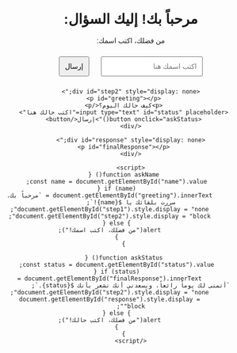 <!DOCTYPE html>
<html lang="ar">
<head>
    <meta charset="UTF-8">
    <title>مرحباً بك!</title>
    <style>
        body {
            font-family: Arial, sans-serif;
            direction: rtl;
            text-align: center;
            margin-top: 50px;
        }
        input, button {
            font-size: 1em;
            padding: 10px;
            margin: 10px;
        }
    </style>
</head>
<body>
    <h1>مرحباً بك! إليك السؤال:</h1>
    <div id="step1">
        <p>من فضلك، اكتب اسمك:</p>
        <input type="text" id="name" placeholder="اكتب اسمك هنا">
        <button onclick="askName()">إرسال</button>
    </div>
    
    <div id="step2" style="display: none;">
        <p id="greeting"></p>
        <p>كيف حالك اليوم؟</p>
        <input type="text" id="status" placeholder="اكتب حالك هنا">
        <button onclick="askStatus()">إرسال</button>
    </div>

    <div id="response" style="display: none;">
        <p id="finalResponse"></p>
    </div>

    <script>
        function askName() {
            const name = document.getElementById("name").value;
            if (name) {
                document.getElementById("greeting").innerText = `مرحباً بك، سررت بلقائك يا ${name}!`;
                document.getElementById("step1").style.display = "none";
                document.getElementById("step2").style.display = "block";
            } else {
                alert("من فضلك، اكتب اسمك!");
            }
        }

        function askStatus() {
            const status = document.getElementById("status").value;
            if (status) {
                document.getElementById("finalResponse").innerText = `أتمنى لك يوماً رائعاً، ويسعدني أنك تشعر بأنك ${status}.`;
                document.getElementById("step2").style.display = "none";
                document.getElementById("response").style.display = "block";
            } else {
                alert("من فضلك، اكتب حالك!");
            }
        }
    </script>
</body>
</html>
